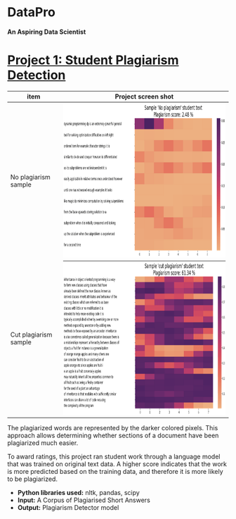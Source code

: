 # DataPro
__An Aspiring Data Scientist__


# [Project 1: Student Plagiarism Detection](https://github.com/DataPro-M/66daysofdata_NLP/tree/main/day21)
item  | Project screen shot
------------- | -------------
No plagiarism sample  | <img src="https://github.com/DataPro-M/66daysofdata_NLP/blob/main/images/Day_21_1.png"  height="350"/>
Cut plagiarism sample  | <img src="https://github.com/DataPro-M/66daysofdata_NLP/raw/main/images/Day_21_2.png"  height="350"/>




The plagiarized words are represented by the darker colored pixels.
This approach allows determining whether sections of a document have been plagiarized much easier.                 

To award ratings, this project ran student work through a language model that was trained on original text data.
A higher score indicates that the work is more predicted based on the training data, and therefore it is more likely to be plagiarized. 
* **Python libraries used:** nltk, pandas, scipy
* **Input:** A Corpus of Plagiarised Short Answers
* **Output:** Plagiarism Detector model



